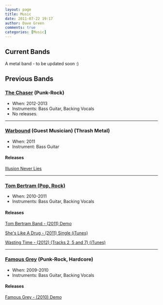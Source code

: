 ```yaml
---
layout: page
title: Music
date: 2011-07-22 19:17
author: Dave Green
comments: true
categories: [Music]
---
```


## Current Bands

A metal band - to be updated soon :)

## Previous Bands

### [The Chaser](https://www.facebook.com/thechaseruk) (Punk-Rock)

- When: 2012-2013
- Instruments: Bass Guitar, Backing Vocals
- No releases.

- - -

### [Warbound](http://fearthemonkey.co.uk/bands/warbound/) (Guest Musician) (Thrash Metal)

- When: 2011
- Instrument: Bass Guitar

#### Releases

[Illusion Never Lies](http://tookitaway.co.uk/wp-content/uploads/2011/12/IllusionNeverLies.mp3)

- - -

### [Tom Bertram (Pop, Rock)](https://www.tombertram.co.uk/)

- When: 2010-2011
- Instruments: Bass Guitar, Backing Vocals

#### Releases

[Tom Bertram Band - (2011) Demo](http://tookitaway.co.uk/wp-content/uploads/2012/10/Tom-Bertram-Band-2011-Demo.zip)

[She's Like A Drug - (2011) Single (iTunes)](http://itunes.apple.com/gb/album/shes-like-a-drug-single/id466464328)

[Wasting Time - (2012) (Tracks 2, 5 and 7) (iTunes)](https://itunes.apple.com/gb/album/brighter-days/id497347675)

- - -

### [Famous Grey](http://www.last.fm/music/Famous+Grey) (Punk-Rock, Hardcore)

- When: 2009-2010
- Instruments: Bass Guitar, Backing Vocals

#### Releases

[Famous Grey - (2010) Demo](http://tookitaway.co.uk/wp-content/uploads/2011/07/Famous-Grey-2010-Demo.zip)
